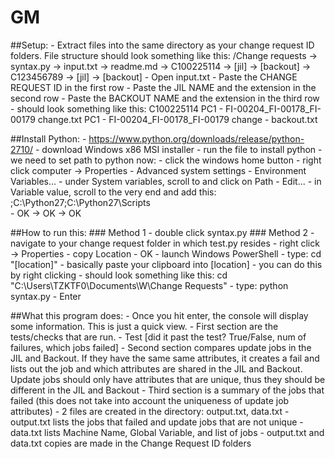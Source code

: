 # GM
##Setup: 
	- Extract files into the same directory as your change request ID folders. File structure should look something like this:
		/Change requests
			-> syntax.py
			-> input.txt
			-> readme.md
			-> C100225114
				-> [jil]
				-> [backout]
			-> C123456789
				-> [jil]
				-> [backout]
	- Open input.txt
	- Paste the CHANGE REQUEST ID in the first row
	- Paste the JIL NAME and the extension in the second row
	- Paste the BACKOUT NAME and the extension in the third row
	- should look something like this:
		C100225114
		PC1 - FI-00204_FI-00178_FI-00179 change.txt
		PC1 - FI-00204_FI-00178_FI-00179 change - backout.txt

##Install Python:
	- https://www.python.org/downloads/release/python-2710/
	- download Windows x86 MSI installer
	- run the file to install python
	- we need to set path to python now:
		- click the windows home button
		- right click computer -> Properties
		- Advanced system settings 
		- Environment Variables...
		- under System variables, scroll to and click on Path
		- Edit...
		- in Variable value, scroll to the very end and add this:
			;C:\Python27\;C:\Python27\Scripts\
		- OK -> OK -> OK

##How to run this:
	### Method 1
	- double click syntax.py
	### Method 2
	- navigate to your change request folder in which test.py resides
	- right click -> Properties
	- copy Location
	- OK
	- launch Windows PowerShell
	- type:
		cd "[location]"
		- basically paste your clipboard into [location]
		- you can do this by right clicking
		- should look something like this: 
			cd "C:\Users\TZKTF0\Documents\W\Change Requests"
	- type:
		python syntax.py
	- Enter

##What this program does:
	- Once you hit enter, the console will display some information. This is just a quick view. 
		- First section are the tests/checks that are run. 
			- Test [did it past the test? True/False, num of failures, which jobs failed]
		- Second section compares update jobs in the JIL and Backout. If they have the same same attributes, it creates a fail and lists out the job and which attributes are shared in the JIL and Backout. Update jobs should only have attributes that are unique, thus they should be different in the JIL and Backout
		- Third section is a summary of the jobs that failed (this does not take into account the uniqueness of update job attributes)
	- 2 files are created in the directory: output.txt, data.txt
		- output.txt lists the jobs that failed and update jobs that are not unique
		- data.txt lists Machine Name, Global Variable, and list of jobs
	- output.txt and data.txt copies are made in the Change Request ID folders
